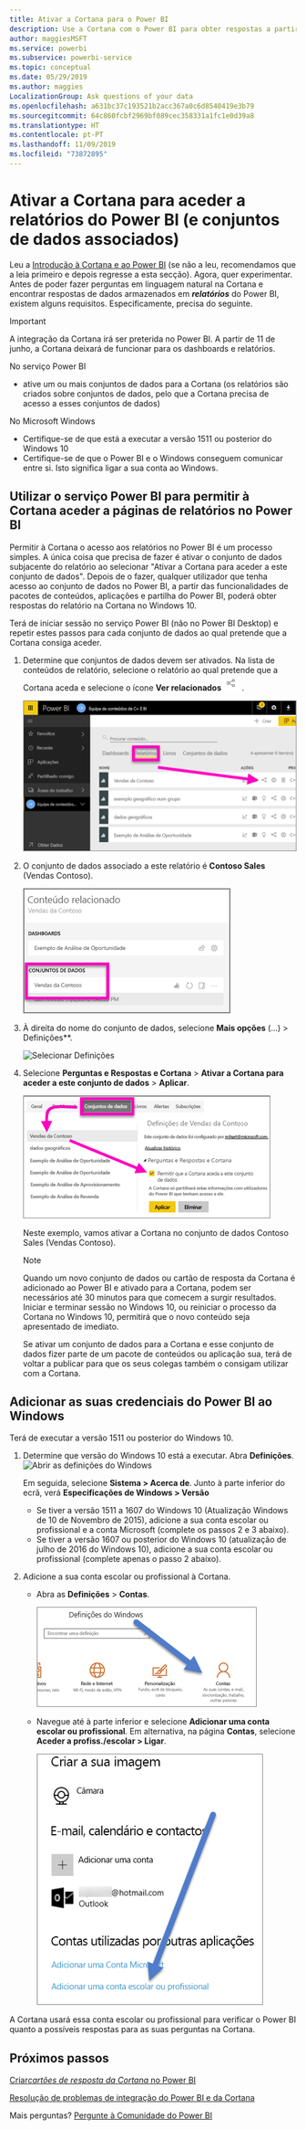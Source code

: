 ```yaml
---
title: Ativar a Cortana para o Power BI
description: Use a Cortana com o Power BI para obter respostas a partir dos seus dados. Ative a Cortana para cada conjunto de dados do Power BI e, em seguida, ative a Cortana para aceder aos seus conjuntos de dados de dispositivos Windows.
author: maggiesMSFT
ms.service: powerbi
ms.subservice: powerbi-service
ms.topic: conceptual
ms.date: 05/29/2019
ms.author: maggies
LocalizationGroup: Ask questions of your data
ms.openlocfilehash: a631bc37c193521b2acc367a0c6d8540419e3b79
ms.sourcegitcommit: 64c860fcbf2969bf089cec358331a1fc1e0d39a8
ms.translationtype: HT
ms.contentlocale: pt-PT
ms.lasthandoff: 11/09/2019
ms.locfileid: "73872895"
---
```

# <a name="enable-cortana-to-access-power-bi-reports-and-their-underlying-datasets"></a>Ativar a Cortana para aceder a relatórios do Power BI (e conjuntos de dados associados)
Leu a [Introdução à Cortana e ao Power BI](service-cortana-intro.md) (se não a leu, recomendamos que a leia primeiro e depois regresse a esta secção). Agora, quer experimentar.  Antes de poder fazer perguntas em linguagem natural na Cortana e encontrar respostas de dados armazenados em ***relatórios*** do Power BI, existem alguns requisitos. Especificamente, precisa do seguinte.

> [!IMPORTANT]
> A integração da Cortana irá ser preterida no Power BI. A partir de 11 de junho, a Cortana deixará de funcionar para os dashboards e relatórios.

No serviço Power BI

* ative um ou mais conjuntos de dados para a Cortana (os relatórios são criados sobre conjuntos de dados, pelo que a Cortana precisa de acesso a esses conjuntos de dados)

No Microsoft Windows

* Certifique-se de que está a executar a versão 1511 ou posterior do Windows 10
* Certifique-se de que o Power BI e o Windows conseguem comunicar entre si. Isto significa ligar a sua conta ao Windows.

## <a name="use-power-bi-service-to-enable-cortana-to-access-report-pages-in-power-bi"></a>Utilizar o serviço Power BI para permitir à Cortana aceder a páginas de relatórios no Power BI
Permitir à Cortana o acesso aos relatórios no Power BI é um processo simples.  A única coisa que precisa de fazer é ativar o conjunto de dados subjacente do relatório ao selecionar "Ativar a Cortana para aceder a este conjunto de dados". Depois de o fazer, qualquer utilizador que tenha acesso ao conjunto de dados no Power BI, a partir das funcionalidades de pacotes de conteúdos, aplicações e partilha do Power BI, poderá obter respostas do relatório na Cortana no Windows 10.

Terá de iniciar sessão no serviço Power BI (não no Power BI Desktop) e repetir estes passos para cada conjunto de dados ao qual pretende que a Cortana consiga aceder.

1. Determine que conjuntos de dados devem ser ativados. Na lista de conteúdos de relatório, selecione o relatório ao qual pretende que a Cortana aceda e selecione o ícone **Ver relacionados** ![](media/service-cortana-enable/power-bi-cortana-view-related-icon.png) .
   
    ![Ver conteúdos relacionados](media/service-cortana-enable/power-bi-view-related.png)
2. O conjunto de dados associado a este relatório é **Contoso Sales** (Vendas Contoso).
   
    ![Conjunto de dados Contoso Sales (Vendas Contoso)](media/service-cortana-enable/power-bi-identify-dataset.png)
3. À direita do nome do conjunto de dados, selecione **Mais opções** (...) > Definições**.  
   
    ![Selecionar Definições](media/service-cortana-enable/power-bi-settings-cortana.png)
4. Selecione **Perguntas e Respostas e Cortana** > **Ativar a Cortana para aceder a este conjunto de dados** > **Aplicar**.
   
   ![Conjunto de dados de acesso pela Cortana](media/service-cortana-enable/power-bi-cortana-enable-new.png)
   
   Neste exemplo, vamos ativar a Cortana no conjunto de dados Contoso Sales (Vendas Contoso).
   
   > [!NOTE]
   > Quando um novo conjunto de dados ou cartão de resposta da Cortana é adicionado ao Power BI e ativado para a Cortana, podem ser necessários até 30 minutos para que comecem a surgir resultados. Iniciar e terminar sessão no Windows 10, ou reiniciar o processo da Cortana no Windows 10, permitirá que o novo conteúdo seja apresentado de imediato.
   > 
   > Se ativar um conjunto de dados para a Cortana e esse conjunto de dados fizer parte de um pacote de conteúdos ou aplicação sua, terá de voltar a publicar para que os seus colegas também o consigam utilizar com a Cortana.
   > 
   > 

## <a name="add-your-power-bi-credentials-to-windows"></a>Adicionar as suas credenciais do Power BI ao Windows
Terá de executar a versão 1511 ou posterior do Windows 10.

1. Determine que versão do Windows 10 está a executar. Abra **Definições**.
    ![Abrir as definições do Windows](media/service-cortana-enable/power-bi-cortana-windows.png)

    Em seguida, selecione **Sistema > Acerca de**. Junto à parte inferior do ecrã, verá **Especificações de Windows > Versão**

   * Se tiver a versão 1511 a 1607 do Windows 10 (Atualização Windows de 10 de Novembro de 2015), adicione a sua conta escolar ou profissional e a conta Microsoft (complete os passos 2 e 3 abaixo).
   * Se tiver a versão 1607 ou posterior do Windows 10 (atualização de julho de 2016 do Windows 10), adicione a sua conta escolar ou profissional (complete apenas o passo 2 abaixo).
1. Adicione a sua conta escolar ou profissional à Cortana.
   
   * Abra as **Definições** > **Contas**.
     
       ![Definições - Contas](media/service-cortana-enable/power-bi-windows-accounts.png)
   * Navegue até à parte inferior e selecione **Adicionar uma conta escolar ou profissional**. Em alternativa, na página **Contas**, selecione **Aceder a profiss./escolar > Ligar**.
     
     ![Adicionar conta profissional](media/service-cortana-enable/power-bi-add-work-account2.png)

A Cortana usará essa conta escolar ou profissional para verificar o Power BI quanto a possíveis respostas para as suas perguntas na Cortana.

## <a name="next-steps"></a>Próximos passos
[Criar*cartões de resposta da Cortana* no Power BI](service-cortana-answer-cards.md)

[Resolução de problemas de integração do Power BI e da Cortana](service-cortana-troubleshoot.md)

Mais perguntas? [Pergunte à Comunidade do Power BI](https://community.powerbi.com/)

